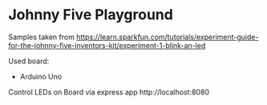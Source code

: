 # Johnny Five Playground
Samples taken from https://learn.sparkfun.com/tutorials/experiment-guide-for-the-johnny-five-inventors-kit/experiment-1-blink-an-led

Used board:
 - Arduino Uno
 
Control LEDs on Board via express app http://localhost:8080 